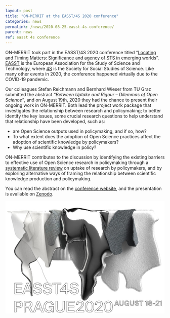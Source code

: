 ```yaml
---
layout: post
title: "ON-MERRIT at the EASST/4S 2020 conference"
categories: news
permalink: /news/2020-08-25-easst-4s-conference/
parent: news
ref: easst 4s conference
---
```

ON-MERRIT took part in the EASST/4S 2020 conference titled “[Locating and Timing Matters: Significance and agency of STS in emerging worlds](https://www.easst4s2020prague.org/)”. 
[EASST](https://easst.net/) is the European Association for the Study of Science and Technology, where [4S](https://4sonline.org/) is the Society for Social Studies of Science. Like many other events in 2020, the conference happened virtually due to the COVID-19 pandemic.

Our colleagues Stefan Reichmann and Bernhard Wieser from TU Graz submitted the abstract _“Between Uptake and Rigour – Dilemmas of Open Science”_, and on August 19th, 2020 they had the chance to present their ongoing work in ON-MERRIT. Both lead the project work package that investigates the relationship between research and policymaking; to better identify the key issues, some crucial research questions to help understand that relationship have been developed, such as: 
* are Open Science outputs used in policymaking, and if so, how? 
* To what extent does the adoption of Open Science practices affect the adoption of scientific knowledge by policymakers? 
* Why use scientific knowledge in policy?

ON-MERRIT contributes to the discussion by identifying the existing barriers to effective use of Open Science research in policymaking through a [systematic literature review](https://doi.org/10.5281/zenodo.3875054) on uptake of research by policymakers, and by exploring alternative ways of framing the relationship between scientific knowledge production and policymaking. 

You can read the abstract on the [conference website](https://convention2.allacademic.com/one/ssss/ssss20/index.php?cmd=Online+Program+View+Paper&selected_paper_id=1657912&PHPSESSID=737k1d77bgue5hmhgmlsk7qn3d), and the presentation is available on [Zenodo](https://doi.org/10.5281/zenodo.3997397).

![workshop banner](/img/posts/EASST-4S.jpeg)
